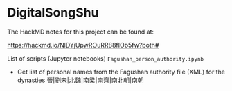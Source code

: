 # DigitalSongShu

The HackMD notes for this project can be found at:

https://hackmd.io/NlDYjUpwROuRR88fIOb5fw?both#

List of scripts (Jupyter notebooks)
<code>Fagushan_person_authority.ipynb</code>
  - Get list of personal names from the Fagushan authority file (XML) for the dynasties 晉|劉宋|北魏|南梁|南齊|南北朝|南朝
